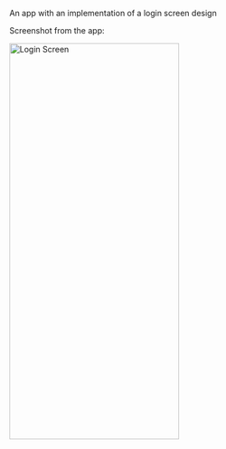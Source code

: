 An app with an implementation of a login screen design

Screenshot from the app:

<img src="https://github.com/user-attachments/assets/5c803115-cf83-493e-93f6-2032dbdc76cf" alt="Login Screen" width="300" height="700">
